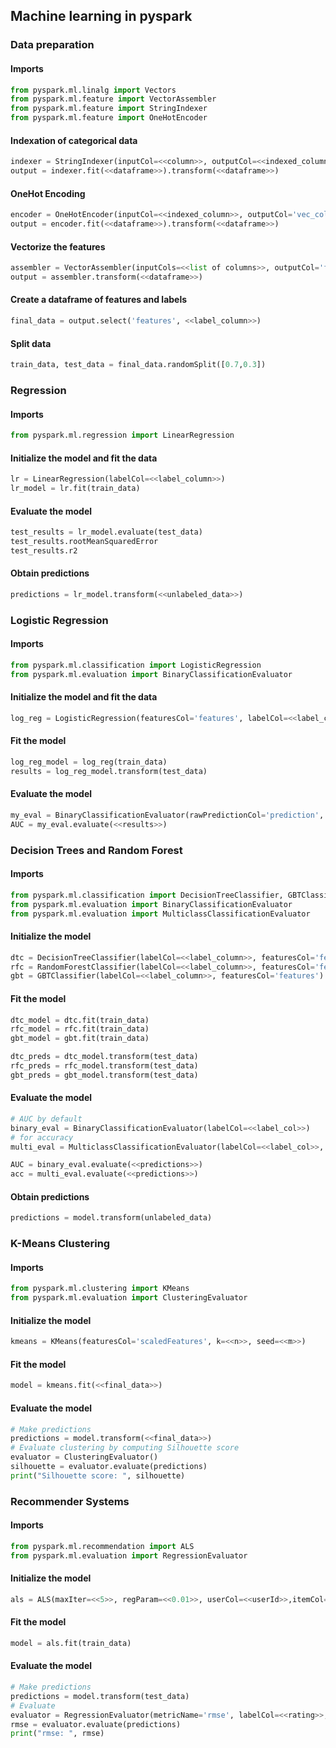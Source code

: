 ## Machine learning in pyspark

### Data preparation

#### Imports
````py
from pyspark.ml.linalg import Vectors
from pyspark.ml.feature import VectorAssembler
from pyspark.ml.feature import StringIndexer
from pyspark.ml.feature import OneHotEncoder
````
#### Indexation of  categorical data
````py
indexer = StringIndexer(inputCol=<<column>>, outputCol=<<indexed_column>>)
output = indexer.fit(<<dataframe>>).transform(<<dataframe>>)
````
#### OneHot Encoding
````py
encoder = OneHotEncoder(inputCol=<<indexed_column>>, outputCol='vec_column')
output = encoder.fit(<<dataframe>>).transform(<<dataframe>>)
````
#### Vectorize the features
````py
assembler = VectorAssembler(inputCols=<<list of columns>>, outputCol='features')
output = assembler.transform(<<dataframe>>)
````
#### Create a dataframe of features and labels
````py
final_data = output.select('features', <<label_column>>)
````
#### Split data
````py
train_data, test_data = final_data.randomSplit([0.7,0.3])
````

### Regression

#### Imports
````py
from pyspark.ml.regression import LinearRegression
````
#### Initialize the model and fit the data
````py
lr = LinearRegression(labelCol=<<label_column>>)
lr_model = lr.fit(train_data)
````
#### Evaluate the model
````py
test_results = lr_model.evaluate(test_data)
test_results.rootMeanSquaredError
test_results.r2
````
#### Obtain predictions
````py
predictions = lr_model.transform(<<unlabeled_data>>)
````

### Logistic Regression

#### Imports
````py
from pyspark.ml.classification import LogisticRegression
from pyspark.ml.evaluation import BinaryClassificationEvaluator
````
#### Initialize the model and fit the data
````py
log_reg = LogisticRegression(featuresCol='features', labelCol=<<label_column>>)
````
#### Fit the model
````py
log_reg_model = log_reg(train_data)
results = log_reg_model.transform(test_data)
````
#### Evaluate the model
````py
my_eval = BinaryClassificationEvaluator(rawPredictionCol='prediction', labelCol=<<label_column>>)
AUC = my_eval.evaluate(<<results>>)
````

### Decision Trees and Random Forest

#### Imports
````py
from pyspark.ml.classification import DecisionTreeClassifier, GBTClassifier, RandomForestClassifier
from pyspark.ml.evaluation import BinaryClassificationEvaluator
from pyspark.ml.evaluation import MulticlassClassificationEvaluator
````
#### Initialize the model
````py
dtc = DecisionTreeClassifier(labelCol=<<label_column>>, featuresCol='features')
rfc = RandomForestClassifier(labelCol=<<label_column>>, featuresCol='features')
gbt = GBTClassifier(labelCol=<<label_column>>, featuresCol='features')
````
#### Fit the model
````py
dtc_model = dtc.fit(train_data)
rfc_model = rfc.fit(train_data)
gbt_model = gbt.fit(train_data)

dtc_preds = dtc_model.transform(test_data)
rfc_preds = rfc_model.transform(test_data)
gbt_preds = gbt_model.transform(test_data)
````
#### Evaluate the model
````py
# AUC by default
binary_eval = BinaryClassificationEvaluator(labelCol=<<label_col>>)
# for accuracy
multi_eval = MulticlassClassificationEvaluator(labelCol=<<label_col>>, metricName='accuracy')

AUC = binary_eval.evaluate(<<predictions>>)
acc = multi_eval.evaluate(<<predictions>>)
````
#### Obtain predictions
````py
predictions = model.transform(unlabeled_data)
````

### K-Means Clustering

#### Imports
````py
from pyspark.ml.clustering import KMeans
from pyspark.ml.evaluation import ClusteringEvaluator
````
#### Initialize the model
````py
kmeans = KMeans(featuresCol='scaledFeatures', k=<<n>>, seed=<<m>>)
````
#### Fit the model
````py
model = kmeans.fit(<<final_data>>)
````
#### Evaluate the model
````py
# Make predictions 
predictions = model.transform(<<final_data>>)
# Evaluate clustering by computing Silhouette score
evaluator = ClusteringEvaluator()
silhouette = evaluator.evaluate(predictions)
print("Silhouette score: ", silhouette)
````
### Recommender Systems

#### Imports
````py
from pyspark.ml.recommendation import ALS
from pyspark.ml.evaluation import RegressionEvaluator
````
#### Initialize the model
````py
als = ALS(maxIter=<<5>>, regParam=<<0.01>>, userCol=<<userId>>,itemCol=<<itemId>>,ratingCol=<<rating>>)
````
#### Fit the model
````py
model = als.fit(train_data)
````
#### Evaluate the model
````py
# Make predictions 
predictions = model.transform(test_data)
# Evaluate
evaluator = RegressionEvaluator(metricName='rmse', labelCol=<<rating>>, predictionCol='prediction')
rmse = evaluator.evaluate(predictions)
print("rmse: ", rmse)
````


